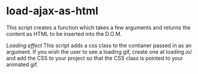 # load-ajax-as-html
This script creates a function which takes a few arguments and returns the content as HTML to be inserted into the D.O.M.

*Loading effect*
This script adds a css class to the contianer passed in as an argument.  If you wish the user to see a loading gif, create one at loading.io/  and add the CSS to your project so that the CSS class is pointed to your animated gif.
